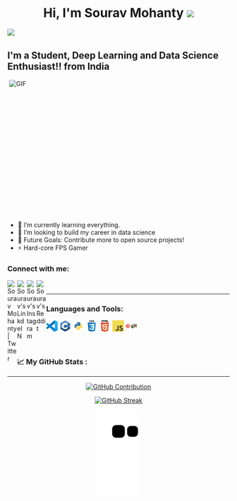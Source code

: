 <h1 align="center">Hi, I'm Sourav Mohanty <img src="https://media.giphy.com/media/hvRJCLFzcasrR4ia7z/giphy.gif" width="25px"></h1> 

![](https://visitor-badge.glitch.me/badge?page_id=sourav9599.sourav9599)

## I'm a Student, Deep Learning and Data Science Enthusiast!! from India
<img align="right" alt="GIF" src="https://raw.githubusercontent.com/souravcoder99/souravcoder99/main/code.gif?raw=true" width="500" height="320" />

- 🌱 I’m currently learning everything.
- 👯 I’m looking to build my career in data science
- 🥅 Future Goals: Contribute more to open source projects!
- ⚡ Hard-core FPS Gamer


### Connect with me:

<a href="https://twitter.com/Sourav_coder">
  <img align="left" alt="Sourav Mohanty | Twitter" width="22px" src="https://raw.githubusercontent.com/rahuldkjain/github-profile-readme-generator/master/src/images/icons/Social/twitter.svg" />
</a>
<a href="https://www.linkedin.com/in/sourav-mohanty/">
  <img align="left" alt="Sourav's LinkdeIN" width="22px" src="https://raw.githubusercontent.com/rahuldkjain/github-profile-readme-generator/master/src/images/icons/Social/linked-in-alt.svg" />
</a>
<a href="https://www.instagram.com/_codegasm_/">
  <img align="left" alt="Sourav's Instagram" width="22px" src="https://raw.githubusercontent.com/rahuldkjain/github-profile-readme-generator/master/src/images/icons/Social/instagram.svg" />
</a>
<a href="https://www.reddit.com/user/optimistic_af">
  <img align="left" alt="Sourav's Reddit" width="22px" src="https://raw.githubusercontent.com/rahuldkjain/github-profile-readme-generator/master/src/images/icons/Social/reddit.svg" />
</a>

<br>

---

### Languages and Tools:

<code><img height="26" src="https://raw.githubusercontent.com/github/explore/80688e429a7d4ef2fca1e82350fe8e3517d3494d/topics/visual-studio-code/visual-studio-code.png"></code>
<code><img height="26" src="https://raw.githubusercontent.com/github/explore/80688e429a7d4ef2fca1e82350fe8e3517d3494d/topics/cpp/cpp.png"></code>
<code><img height="26" src="https://raw.githubusercontent.com/github/explore/80688e429a7d4ef2fca1e82350fe8e3517d3494d/topics/python/python.png"></code>
<code><img height="26" src="https://raw.githubusercontent.com/github/explore/80688e429a7d4ef2fca1e82350fe8e3517d3494d/topics/css/css.png"></code>
<code><img height="26" src="https://raw.githubusercontent.com/github/explore/80688e429a7d4ef2fca1e82350fe8e3517d3494d/topics/html/html.png"></code>
<code><img height="26" src="https://raw.githubusercontent.com/github/explore/80688e429a7d4ef2fca1e82350fe8e3517d3494d/topics/javascript/javascript.png"></code>
<code><img height="26" src="https://raw.githubusercontent.com/github/explore/80688e429a7d4ef2fca1e82350fe8e3517d3494d/topics/git/git.png"></code>

<br />



### 📈 My GitHub Stats :
<hr>
<div align="center">

[![GitHub Contribution](http://github-profile-summary-cards.vercel.app/api/cards/profile-details?username=sourav9599&theme=radical)]()

<p align="center">
<!-- <img alt="Sourav's GitHub Stats" src="https://github-readme-stats.vercel.app/api?username=sourav9599&show_icons=true&line_height=27&count_private=true&title_color=ff1a8c&text_color=e6e6e6&icon_color=ff1a8c&bg_color=1d1f21" alt="Sourav's GitHub Stats" /> -->

[![GitHub Streak](https://github-readme-streak-stats.herokuapp.com/?user=sourav9599&theme=radical)](https://git.io/streak-stats)
</p>

<img src="https://raw.githubusercontent.com/muhiqsimui/muhiqsimui/output/github-contribution-grid-snake.svg">

</div>






